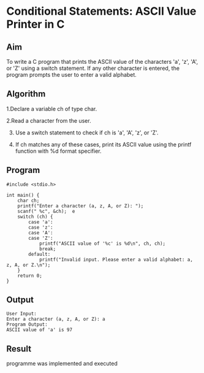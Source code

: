# Conditional Statements: ASCII Value Printer in C

## Aim
To write a C program that prints the ASCII value of the characters 'a', 'z', 'A', or 'Z' using a switch statement. If any other character is entered, the program prompts the user to enter a valid alphabet.

## Algorithm
1.Declare a variable ch of type char.

2.Read a character from the user.

3. Use a switch statement to check if ch is 'a', 'A', 'z', or 'Z'.

4. If ch matches any of these cases, print its ASCII value using the printf function with %d format specifier.

## Program
```
#include <stdio.h>

int main() {
    char ch;
    printf("Enter a character (a, z, A, or Z): ");
    scanf(" %c", &ch);  e
    switch (ch) {
        case 'a':
        case 'z':
        case 'A':
        case 'Z':
            printf("ASCII value of '%c' is %d\n", ch, ch);
            break;
        default:
            printf("Invalid input. Please enter a valid alphabet: a, z, A, or Z.\n");
    }
    return 0;
}
```


## Output
```
User Input:
Enter a character (a, z, A, or Z): a
Program Output:
ASCII value of 'a' is 97
```

## Result
programme was implemented and executed
